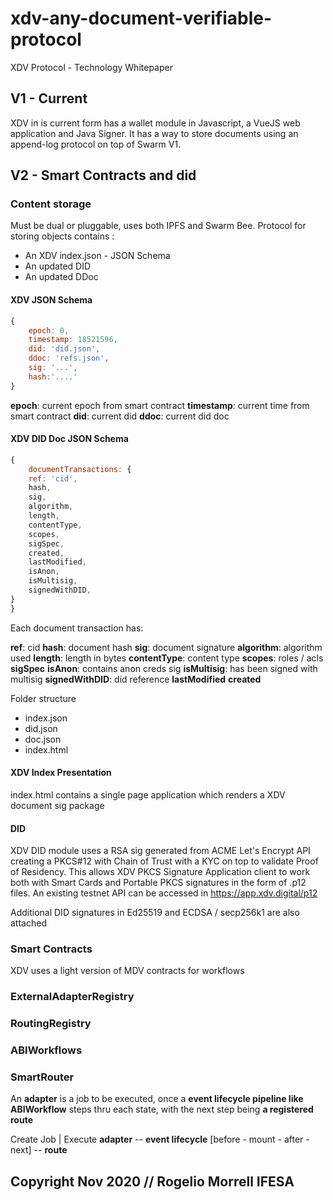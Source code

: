 # xdv-any-document-verifiable-protocol
XDV Protocol -  Technology Whitepaper


## V1 - Current

XDV in is current form has a wallet module in Javascript, a VueJS web application and Java Signer. It has a way to store documents
using an append-log protocol on top of Swarm V1.

## V2 - Smart Contracts and did

### Content storage

Must be dual or pluggable, uses both IPFS and Swarm Bee. Protocol for storing objects contains  :

- An XDV index.json - JSON Schema
- An updated DID
- An updated DDoc

#### XDV JSON Schema

```js
{
    epoch: 0,
    timestamp: 18521596,
    did: 'did.json',
    ddoc: 'refs.json',
    sig: '...',
    hash:'....'
}
```

**epoch**: current  epoch from smart contract
**timestamp**: current time from smart contract
**did**: current did
**ddoc**: current did doc



#### XDV DID Doc JSON Schema

```js
{
    documentTransactions: {
    ref: 'cid',
    hash,
    sig,
    algorithm,
    length,
    contentType,
    scopes,
    sigSpec,
    created,
    lastModified,
    isAnon,
    isMultisig,
    signedWithDID,
}
}
```
Each document transaction has:

**ref**: cid
**hash**: document hash
**sig**: document signature
**algorithm**: algorithm used
**length**: length in bytes
**contentType**: content type
**scopes**: roles / acls
**sigSpec**
**isAnon**: contains anon creds sig
**isMultisig**: has been signed with multisig
**signedWithDID**: did reference
**lastModified**
**created**


Folder structure

- index.json
- did.json
- doc.json
- index.html

#### XDV Index Presentation

index.html contains a single page application which renders a XDV document sig package 

#### DID

XDV DID module uses a RSA sig generated from ACME Let's Encrypt API creating a PKCS#12 with Chain of Trust with a KYC on top to validate Proof of Residency. This allows XDV PKCS Signature Application client to work both with Smart Cards and Portable PKCS signatures in the form of .p12 files. An existing testnet API can be accessed in https://app.xdv.digital/p12

Additional DID signatures in Ed25519 and ECDSA / secp256k1 are also attached

### Smart Contracts

XDV uses a light version of MDV contracts for workflows

### ExternalAdapterRegistry

### RoutingRegistry

### ABIWorkflows

### SmartRouter


An **adapter** is a job to be executed, once a **event lifecycle pipeline like ABIWorkflow** steps thru each state, with the next step being **a registered route**

Create Job
    |
Execute **adapter**  -- **event lifecycle** [before - mount - after - next] -- **route**

## Copyright  Nov  2020 // Rogelio Morrell IFESA
